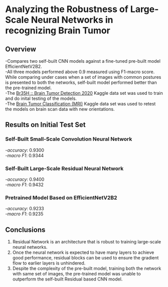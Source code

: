 # Analyzing the Robustness of Large-Scale Neural Networks in recognizing Brain Tumor

## Overview

-Compares two self-built CNN models against a fine-tuned pre-built model EfficientNetV2B2.  
-All three models performed above 0.9 measured using F1-macro score. While comparing under cases when a set of images with common postures is presented to both the networks, self-built model performed better than the pre-trained model.  
-The [Br35H :: Brain Tumor Detection 2020](https://www.kaggle.com/datasets/ahmedhamada0/brain-tumor-detection) Kaggle data set was used to train and do inital testing of the models.  
-The [Brain Tumor Classification (MRI)](https://www.kaggle.com/datasets/sartajbhuvaji/brain-tumor-classification-mri?select=Training) Kaggle data set was used to retest the models on brain scan data with new orientations.

## Results on Initial Test Set

### Self-Built Small-Scale Convolution Neural Network  
-*accuracy*: 0.9300  
-*macro F1*: 0.9344  

### Self-Built Large-Scale Residual Neural Network
-*accuracy*: 0.9400  
-*macro F1*: 0.9432  

### Pretrained Model Based on EfficientNetV2B2
-*accuracy*: 0.9233  
-*macro F1*: 0.9235  

## Conclusions

1. Residual Network is an architecture that is robust to training large-scale neural networks.  
2. Once the neural network is expected to have many layers to achieve good performance, residual blocks can be used to ensure the gradient flow to earlier layers is unhindered.  
3. Despite the complexity of the pre-built model, training both the network with same set of images, the pre-trained model was unable to outperform the self-built Residual based CNN model.  
